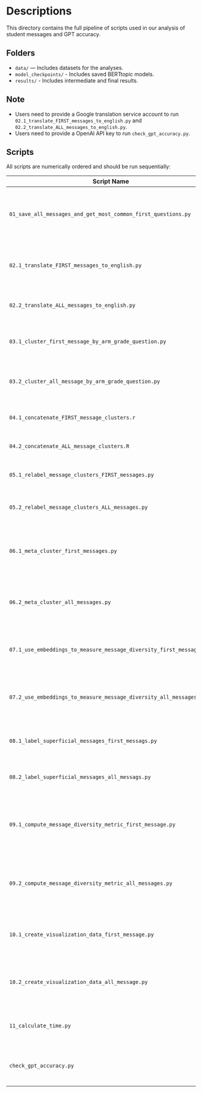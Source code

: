 # Descriptions

This directory contains the full pipeline of scripts used in our analysis of student messages and GPT accuracy.

## Folders
- `data/` — Includes datasets for the analyses.
- `model_checkpoints/` - Includes saved BERTtopic models.
- `results/` - Includes intermediate and final results.

## Note
- Users need to provide a Google translation service account to run `02.1_translate_FIRST_messages_to_english.py` and `02.2_translate_ALL_messages_to_english.py`.
- Users need to provide a OpenAI API key to run `check_gpt_accuracy.py`.

## Scripts

All scripts are numerically ordered and should be run sequentially:

| Script Name | Description |
|-------------|-------------|
| `01_save_all_messages_and_get_most_common_first_questions.py` | Saves all messages and identifies the first message in each conversation. |
| `02.1_translate_FIRST_messages_to_english.py` | Translates first messages that are in Turkish to English. |
| `02.2_translate_ALL_messages_to_english.py` | Translates all Turkish messages to English. |
| `03.1_cluster_first_message_by_arm_grade_question.py` | Clusters first messages by treatment arm, grade, and question. |
| `03.2_cluster_all_message_by_arm_grade_question.py` | Clusters all messages by treatment arm, grade, and question. |
| `04.1_concatenate_FIRST_message_clusters.r` | Concatenates clusters of first messages. |
| `04.2_concatenate_ALL_message_clusters.R` | Concatenates clusters of all messages. |
| `05.1_relabel_message_clusters_FIRST_messages.py` | Manually relabels first-message clusters. |
| `05.2_relabel_message_clusters_ALL_messages.py` | Manually relabels all-message clusters. |
| `06.1_meta_cluster_first_messages.py` | Performs meta-clustering on relabeled first-message clusters. |
| `06.2_meta_cluster_all_messages.py` | Performs meta-clustering on relabeled all-message clusters. |
| `07.1_use_embeddings_to_measure_message_diversity_first_messages.py` | Converts first messages to embeddings and measures diversity. |
| `07.2_use_embeddings_to_measure_message_diversity_all_messages.py` | Converts all messages to embeddings and measures diversity. |
| `08.1_label_superficial_messages_first_messags.py` | Labels superficial content in first messages. |
| `08.2_label_superficial_messages_all_messags.py` | Labels superficial content in all messages. |
| `09.1_compute_message_diversity_metric_first_message.py` | Computes diversity metrics for first messages, merging with superficiality labels. |
| `09.2_compute_message_diversity_metric_all_messages.py` | Computes diversity metrics for all messages, merging with superficiality labels. |
| `10.1_create_visualization_data_first_message.py` | Generates visualization data for first-message meta-clusters. |
| `10.2_create_visualization_data_all_message.py` | Generates visualization data for all-message meta-clusters. |
| `11_calculate_time.py` | Calculates the time elapsed per student and class. |
| `check_gpt_accuracy.py` | Evaluates GPT-generated answers for correctness. |

